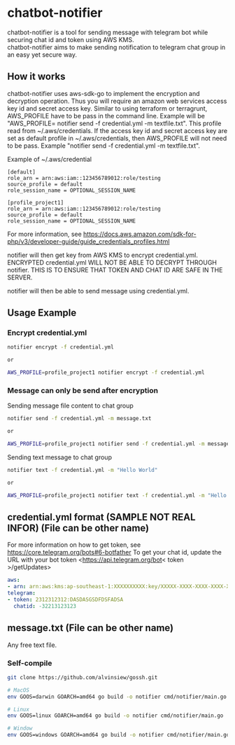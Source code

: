 # chatbot-notifier

chatbot-notifier is a tool for sending message with telegram bot while securing chat id and token using AWS KMS.<br/>
chatbot-notifier aims to make sending notification to telegram chat group in an easy yet secure way.

## How it works

chatbot-notifier uses aws-sdk-go to implement the encryption and decryption operation. Thus you will require an amazon web services access key id and secret access key. Similar to using terraform or terragrunt, AWS_PROFILE have to be pass in the command line. Example will be "AWS_PROFILE=<PROFILE NAME> notifier send -f credential.yml -m textfile.txt". This profile read from ~/.aws/credentials. If the access key id and secret access key are set as default profile in ~/.aws/credentials, then AWS_PROFILE will not need to be pass. Example "notifier send -f credential.yml -m textfile.txt".

Example of ~/.aws/credential

```aws
[default]
role_arn = arn:aws:iam::123456789012:role/testing
source_profile = default
role_session_name = OPTIONAL_SESSION_NAME

[profile_project1]
role_arn = arn:aws:iam::123456789012:role/testing
source_profile = default
role_session_name = OPTIONAL_SESSION_NAME
```

For more information, see <https://docs.aws.amazon.com/sdk-for-php/v3/developer-guide/guide_credentials_profiles.html> 

notifier will then get key from AWS KMS to encrypt credential.yml. ENCRYPTED credential.yml WILL NOT BE ABLE TO DECRYPT THROUGH notifier. THIS IS TO ENSURE THAT TOKEN AND CHAT ID ARE SAFE IN THE SERVER. <br/>

notifier will then be able to send message using credential.yml. <br/>

## Usage Example

### Encrypt credential.yml

```bash
notifier encrypt -f credential.yml

or

AWS_PROFILE=profile_project1 notifier encrypt -f credential.yml
```

### Message can only be send after encryption

Sending message file content to chat group

```bash
notifier send -f credential.yml -m message.txt

or

AWS_PROFILE=profile_project1 notifier send -f credential.yml -m message.txt

```

Sending text message to chat group

```bash
notifier text -f credential.yml -m "Hello World"

or

AWS_PROFILE=profile_project1 notifier text -f credential.yml -m "Hello World"

```

## credential.yml format (SAMPLE NOT REAL INFOR) (File can be other name)

For more information on how to get token, see <https://core.telegram.org/bots#6-botfather>
To get your chat id, update the URL with your bot token <https://api.telegram.org/bot< token >/getUpdates>

```yaml
aws:
- arn: arn:aws:kms:ap-southeast-1:XXXXXXXXXX:key/XXXXX-XXXX-XXXX-XXXX-XXXXXXXXXXX
telegram:
- token: 2312312312:DASDASGSDFDSFADSA
  chatid: -32213123123
```

## message.txt (File can be other name)

Any free text file.

### Self-compile

```bash
git clone https://github.com/alvinsiew/gossh.git

# MacOS
env GOOS=darwin GOARCH=amd64 go build -o notifier cmd/notifier/main.go

# Linux
env GOOS=linux GOARCH=amd64 go build -o notifier cmd/notifier/main.go

# Window
env GOOS=windows GOARCH=amd64 go build -o notifier cmd/notifier/main.go
```
